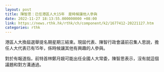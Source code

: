 ```yaml
---
layout: post
title: 陳智思：已任港區人大15年　是時候讓他人參與
date: 2022-11-27 18:13:55.000000000 +08:00
link: https://news.rthk.hk/rthk/ch/component/k2/1677412-20221127.htm
categories: rthk
---
```


港區人大換屆選舉提名期星期三結束。現屆代表、陳智行政會議前召集人思說，擔任人大代表已有15年，係時候讓其他有興趣的人參與。

對於有報道指，前特首林鄭月娥可能出任全國人大常委，陳智思表示，沒有就這個議題和對方溝通過。
